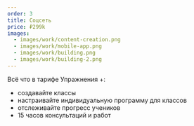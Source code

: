 ```yaml
---
order: 3
title: Соцсеть
price: ₽299k
images:
  - images/work/content-creation.png
  - images/work/mobile-app.png
  - images/work/building.png
  - images/work/building-2.png
---
```


Всё что в тарифе Упражнения +:

- создавайте классы
- настраивайте индивидуальную программу для классов
- отслеживайте прогресс учеников
- 15 часов консультаций и работ
